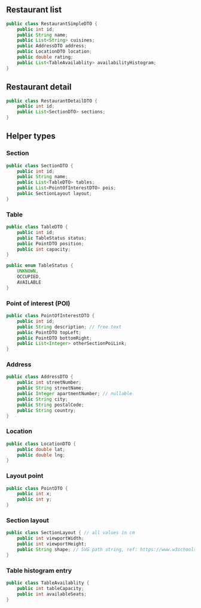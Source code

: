 ## Restaurant list

```java
public class RestaurantSimpleDTO {
    public int id;
    public String name;
    public List<String> cuisines;
    public AddressDTO address;
    public LocationDTO location;
    public double rating;
    public List<TableAvailablity> availabilityHistogram;
}
```

## Restaurant detail

```java
public class RestaurantDetailDTO {
    public int id;
    public List<SectionDTO> sections;
}
```

## Helper types


### Section
```java
public class SectionDTO {
    public int id;
    public String name;
    public List<TableDTO> tables;
    public List<PointOfInterestDTO> pois;
    public SectionLayout layout;
}
```

### Table
```java
public class TableDTO {
    public int id;
    public TableStatus status;
    public PointDTO position;
    public int capacity;
}

public enum TableStatus {
    UNKNOWN,
    OCCUPIED,
    AVAILABLE
}
```
### Point of interest (POI)

```java
public class PointOfInterestDTO {
    public int id;
    public String description; // free text
    public PointDTO topLeft;
    public PointDTO bottomRight;
    public List<Integer> otherSectionPoiLink;
}
```


### Address
```java
public class AddressDTO {
    public int streetNumber;
    public String streetName;
    public Integer apartmentNumber; // nullable
    public String city;
    public String postalCode;
    public String country;
}
```

### Location
```java
public class LocationDTO {
    public double lat;
    public double lng;
}
```

### Layout point
```java
public class PointDTO {
    public int x;
    public int y;
}
```

### Section layout
```java
public class SectionLayout { // all values in cm
    public int viewportWidth;
    public int viewportHeight;
    public String shape; // SVG path string, ref: https://www.w3schools.com/graphics/svg_path.asp
}
```

### Table histogram entry
```java
public class TableAvailablity {
    public int tableCapacity;
    public int availableSeats;
}
```